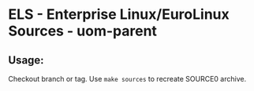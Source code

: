 # ELS - Enterprise Linux/EuroLinux Sources - uom-parent
 
## Usage:
  Checkout branch or tag. Use `make sources` to recreate  SOURCE0 archive.
